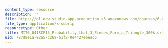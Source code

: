 ```yaml
---
content_type: resource
description: ''
file: https://ol-ocw-studio-app-production.s3.amazonaws.com/courses/6-041sc-probabilistic-systems-analysis-and-applied-probability-fall-2013/787d8e1a92a5c269b1f20e4427eeeac6_MIT6_041SCF13_Probability_that_3_Pieces_Form_a_Triangle_300k.srt
file_type: application/x-subrip
resourcetype: Other
title: MIT6_041SCF13_Probability_that_3_Pieces_Form_a_Triangle_300k.srt
uid: 787d8e1a-92a5-c269-b1f2-0e4427eeeac6
---
```


